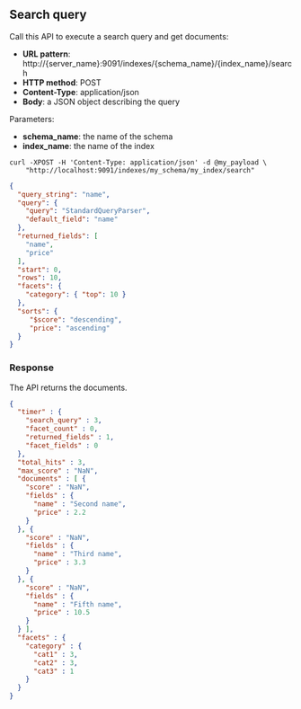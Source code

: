 ## Search query

Call this API to execute a search query and get documents:

* **URL pattern**: http://{server_name}:9091/indexes/{schema_name}/{index_name}/search
* **HTTP method**: POST
* **Content-Type**: application/json
* **Body**: a JSON object describing the query

Parameters:

* **schema_name**: the name of the schema
* **index_name**: the name of the index

```shell
curl -XPOST -H 'Content-Type: application/json' -d @my_payload \
    "http://localhost:9091/indexes/my_schema/my_index/search"
```

```json
{
  "query_string": "name",
  "query": {
    "query": "StandardQueryParser",
    "default_field": "name"
  },
  "returned_fields": [
    "name",
    "price"
  ],
  "start": 0,
  "rows": 10,
  "facets": {
    "category": { "top": 10 }
  },
  "sorts": {
     "$score": "descending",
     "price": "ascending"
  }
}
```

### Response

The API returns the documents.

```json
{
  "timer" : {
    "search_query" : 3,
    "facet_count" : 0,
    "returned_fields" : 1,
    "facet_fields" : 0
  },
  "total_hits" : 3,
  "max_score" : "NaN",
  "documents" : [ {
    "score" : "NaN",
    "fields" : {
      "name" : "Second name",
      "price" : 2.2
    }
  }, {
    "score" : "NaN",
    "fields" : {
      "name" : "Third name",
      "price" : 3.3
    }
  }, {
    "score" : "NaN",
    "fields" : {
      "name" : "Fifth name",
      "price" : 10.5
    }
  } ],
  "facets" : {
    "category" : {
      "cat1" : 3,
      "cat2" : 3,
      "cat3" : 1
    }
  }
}
```